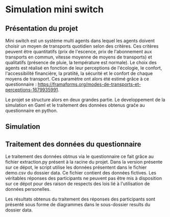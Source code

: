 Simulation mini switch 
=======

Présentation du projet
-----------
Mini switch est un système multi agents dans lequel les agents doivent choisir un moyen de transports quotidien selon des critères. Ces critères peuvent être quantitatifs (prix de l'escence, prix de l'abonnement aux transports en commun, vitesse moyenne de moyens de transports) et qualitatifs (présence de pluie, la température est normale). Le choix des agents est réalisé en fonction de leur perceptions de l'écologie, le confort, l'accessibilité financière, la pratiité, la sécurité et le confort de chaque moyens de transport. Ces paramètre ont alors été estimé grâce à ce questionnaire : https://framaforms.org/modes-de-transports-et-perceptions-1679935991. 

Le projet se structure alors en deux grandes partie. Le developpement de la simulation en Gaml et le traitement des données obtenus graĉe au questionnaire en python.


Simulation 
----------


Traitement des données du questionnaire
----------
Le traitement des données obtnus via le questionnaire ce fait grâce au fichier extraction.py présent à la racine du projet. Dans la version présente sur ce dépot, le script utilise les données présentent dans le fichier demo.csv du dossier data. Ce fichier contient des données fictives. Les véritables réponses des participants ne peuvent pas être mis à disposition sur ce dépot pour des raison de respects des lois lié à l'utilisation de données personelles.

Les résultats obtenus du traitement des réponses des participants sont présenté sous forme de diagrammes dans le sous-dossier results du dossier data.


